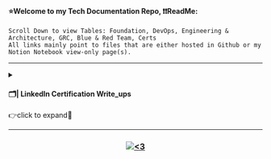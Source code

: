 #### ⭐Welcome to my Tech Documentation Repo, ❗❗ReadMe:
<pre><code>Scroll Down to view Tables: Foundation, DevOps, Engineering & Architecture, GRC, Blue & Red Team, Certs
All links mainly point to files that are either hosted in Github or my Notion Notebook view-only page(s).</code></pre>

---------------------------------------------------------------------------------------------------------------------------------------------------------------------------------

<details>
<summary>
<h4 align="left">  🗂| LinkedIn Certification Write_ups</h4>
👉click to expand🔵
</summary>
<br>

| Status | Certification | Badge Verification | Comments |
|-------- | -------- | -------- | -------- | -------- |
| ✔ | **Python Essential Traning**, *pass 9/11/22* | [Training Certificate] (https://github.com/emilysporter/EmilySamanthaP.github.io/blob/main/Digital_Career_Portfolio/images/Python%20Essential%20Training_Certificate%20of%20Completion.png) | Used LinkedIn provided materials by Ryan Mitchell. Great coursework to review Python skills. |
  
| ✔ | **Learning SQL Programming**, *pass 9/11/22* | [Training Certificate](https://github.com/emilysporter/EmilySamanthaP.github.io/blob/main/Digital_Career_Portfolio/images/Learning%20SQL%20Programming_Certificate%20of%20Completion.png) | *Used LinkedIn provided materials by Scott Simpson. CPE credits have been granted by National Registry of CPE Sponsors. * |
  
| ✔ | **Power BI Essential Training**, *pass 9/10/22* | [Training Certificate](https://github.com/emilysporter/EmilySamanthaP.github.io/blob/main/Digital_Career_Portfolio/images/Power%20BI%20Essential%20Training_Certificate%20of%20Completion.png) | Used LinkedIN provided materials by Gini von Couter. CPE credits have been granted by National Registry of CPE Sponsors. |
  
| ✔ | **Project Management Simplified**, *pass 1/20/21* | [Traning Certificate](https://github.com/emilysporter/EmilySamanthaP.github.io/blob/main/Digital_Career_Portfolio/images/Project%20Management%20Simplified_Certificate%20of%20Completion.png) | Used Linked martials provided by Chris Croft. |

</details>

---------------------------------------------------------------------------------------------------------------------------------------------------------------------------------

<h3 align="center">  <a href="#"><img alt="<3" src="http://ForTheBadge.com/images/badges/built-with-love.svg "></a></h3>





